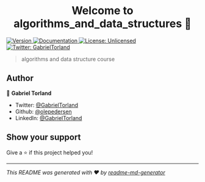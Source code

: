 <h1 align="center">Welcome to algorithms_and_data_structures 👋</h1>
<p>
  <a href="https://www.npmjs.com/package/algorithms_and_data_structures" target="_blank">
    <img alt="Version" src="https://img.shields.io/npm/v/algorithms_and_data_structures.svg">
  </a>
  <a href="Here is some of my assignments from algorithms and data structures course" target="_blank">
    <img alt="Documentation" src="https://img.shields.io/badge/documentation-yes-brightgreen.svg" />
  </a>
  <a href="#" target="_blank">
    <img alt="License: Unlicensed" src="https://img.shields.io/badge/License-Unlicensed-yellow.svg" />
  </a>
  <a href="https://twitter.com/GabrielTorland" target="_blank">
    <img alt="Twitter: GabrielTorland" src="https://img.shields.io/twitter/follow/GabrielTorland.svg?style=social" />
  </a>
</p>

> algorithms and data structure course

## Author

👤 **Gabriel Torland**

* Twitter: [@GabrielTorland](https://twitter.com/GabrielTorland)
* Github: [@olepedersen](https://github.com/olepedersen)
* LinkedIn: [@GabrielTorland](https://linkedin.com/in/GabrielTorland)

## Show your support

Give a ⭐️ if this project helped you!

***
_This README was generated with ❤️ by [readme-md-generator](https://github.com/kefranabg/readme-md-generator)_